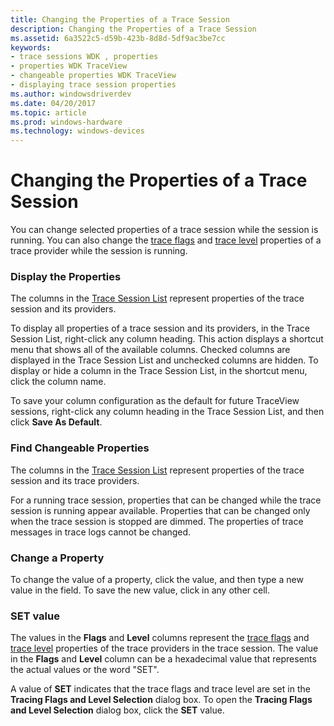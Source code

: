 ```yaml
---
title: Changing the Properties of a Trace Session
description: Changing the Properties of a Trace Session
ms.assetid: 6a3522c5-d59b-423b-8d8d-5df9ac3be7cc
keywords:
- trace sessions WDK , properties
- properties WDK TraceView
- changeable properties WDK TraceView
- displaying trace session properties
ms.author: windowsdriverdev
ms.date: 04/20/2017
ms.topic: article
ms.prod: windows-hardware
ms.technology: windows-devices
---
```


# Changing the Properties of a Trace Session


You can change selected properties of a trace session while the session is running. You can also change the [trace flags](trace-flags.md) and [trace level](trace-level.md) properties of a trace provider while the session is running.

### <span id="display_the_properties"></span><span id="DISPLAY_THE_PROPERTIES"></span>Display the Properties

The columns in the [Trace Session List](trace-session-list.md) represent properties of the trace session and its providers.

To display all properties of a trace session and its providers, in the Trace Session List, right-click any column heading. This action displays a shortcut menu that shows all of the available columns. Checked columns are displayed in the Trace Session List and unchecked columns are hidden. To display or hide a column in the Trace Session List, in the shortcut menu, click the column name.

To save your column configuration as the default for future TraceView sessions, right-click any column heading in the Trace Session List, and then click **Save As Default**.

### <span id="find_changeable_properties"></span><span id="FIND_CHANGEABLE_PROPERTIES"></span>Find Changeable Properties

The columns in the [Trace Session List](trace-session-list.md) represent properties of the trace session and its trace providers.

For a running trace session, properties that can be changed while the trace session is running appear available. Properties that can be changed only when the trace session is stopped are dimmed. The properties of trace messages in trace logs cannot be changed.

### <span id="change_a_property"></span><span id="CHANGE_A_PROPERTY"></span>Change a Property

To change the value of a property, click the value, and then type a new value in the field. To save the new value, click in any other cell.

### <span id="set_value"></span><span id="SET_VALUE"></span>SET value

The values in the **Flags** and **Level** columns represent the [trace flags](trace-flags.md) and [trace level](trace-level.md) properties of the trace providers in the trace session. The value in the **Flags** and **Level** column can be a hexadecimal value that represents the actual values or the word "SET".

A value of **SET** indicates that the trace flags and trace level are set in the **Tracing Flags and Level Selection** dialog box. To open the **Tracing Flags and Level Selection** dialog box, click the **SET** value.

 

 





